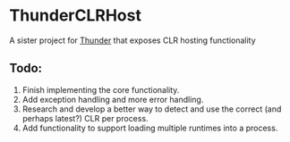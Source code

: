 # ThunderCLRHost
A sister project for [Thunder](https://github.com/amcarthur/Thunder) that exposes CLR hosting functionality

## Todo:
1. Finish implementing the core functionality.
2. Add exception handling and more error handling.
3. Research and develop a better way to detect and use the correct (and perhaps latest?) CLR per process.
4. Add functionality to support loading multiple runtimes into a process.
